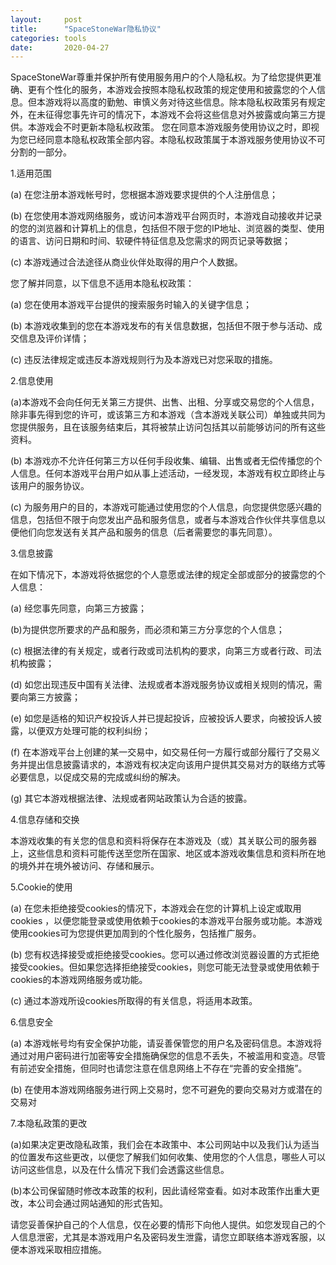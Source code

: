 ```yaml
---
layout:     post
title:      "SpaceStoneWar隐私协议"
categories: tools
date:       2020-04-27
---
```



SpaceStoneWar尊重并保护所有使用服务用户的个人隐私权。为了给您提供更准确、更有个性化的服务，本游戏会按照本隐私权政策的规定使用和披露您的个人信息。但本游戏将以高度的勤勉、审慎义务对待这些信息。除本隐私权政策另有规定外，在未征得您事先许可的情况下，本游戏不会将这些信息对外披露或向第三方提供。本游戏会不时更新本隐私权政策。 您在同意本游戏服务使用协议之时，即视为您已经同意本隐私权政策全部内容。本隐私权政策属于本游戏服务使用协议不可分割的一部分。

1.适用范围

(a) 在您注册本游戏帐号时，您根据本游戏要求提供的个人注册信息；

(b) 在您使用本游戏网络服务，或访问本游戏平台网页时，本游戏自动接收并记录的您的浏览器和计算机上的信息，包括但不限于您的IP地址、浏览器的类型、使用的语言、访问日期和时间、软硬件特征信息及您需求的网页记录等数据；

(c) 本游戏通过合法途径从商业伙伴处取得的用户个人数据。

您了解并同意，以下信息不适用本隐私权政策：

(a) 您在使用本游戏平台提供的搜索服务时输入的关键字信息；

(b) 本游戏收集到的您在本游戏发布的有关信息数据，包括但不限于参与活动、成交信息及评价详情；

(c) 违反法律规定或违反本游戏规则行为及本游戏已对您采取的措施。

2.信息使用

(a)本游戏不会向任何无关第三方提供、出售、出租、分享或交易您的个人信息，除非事先得到您的许可，或该第三方和本游戏（含本游戏关联公司）单独或共同为您提供服务，且在该服务结束后，其将被禁止访问包括其以前能够访问的所有这些资料。

(b) 本游戏亦不允许任何第三方以任何手段收集、编辑、出售或者无偿传播您的个人信息。任何本游戏平台用户如从事上述活动，一经发现，本游戏有权立即终止与该用户的服务协议。

(c) 为服务用户的目的，本游戏可能通过使用您的个人信息，向您提供您感兴趣的信息，包括但不限于向您发出产品和服务信息，或者与本游戏合作伙伴共享信息以便他们向您发送有关其产品和服务的信息（后者需要您的事先同意）。

3.信息披露

在如下情况下，本游戏将依据您的个人意愿或法律的规定全部或部分的披露您的个人信息：

(a) 经您事先同意，向第三方披露；

(b)为提供您所要求的产品和服务，而必须和第三方分享您的个人信息；

(c) 根据法律的有关规定，或者行政或司法机构的要求，向第三方或者行政、司法机构披露；

(d) 如您出现违反中国有关法律、法规或者本游戏服务协议或相关规则的情况，需要向第三方披露；

(e) 如您是适格的知识产权投诉人并已提起投诉，应被投诉人要求，向被投诉人披露，以便双方处理可能的权利纠纷；

(f) 在本游戏平台上创建的某一交易中，如交易任何一方履行或部分履行了交易义务并提出信息披露请求的，本游戏有权决定向该用户提供其交易对方的联络方式等必要信息，以促成交易的完成或纠纷的解决。

(g) 其它本游戏根据法律、法规或者网站政策认为合适的披露。

4.信息存储和交换

本游戏收集的有关您的信息和资料将保存在本游戏及（或）其关联公司的服务器上，这些信息和资料可能传送至您所在国家、地区或本游戏收集信息和资料所在地的境外并在境外被访问、存储和展示。

5.Cookie的使用

(a) 在您未拒绝接受cookies的情况下，本游戏会在您的计算机上设定或取用cookies ，以便您能登录或使用依赖于cookies的本游戏平台服务或功能。本游戏使用cookies可为您提供更加周到的个性化服务，包括推广服务。

(b) 您有权选择接受或拒绝接受cookies。您可以通过修改浏览器设置的方式拒绝接受cookies。但如果您选择拒绝接受cookies，则您可能无法登录或使用依赖于cookies的本游戏网络服务或功能。

(c) 通过本游戏所设cookies所取得的有关信息，将适用本政策。

6.信息安全

(a) 本游戏帐号均有安全保护功能，请妥善保管您的用户名及密码信息。本游戏将通过对用户密码进行加密等安全措施确保您的信息不丢失，不被滥用和变造。尽管有前述安全措施，但同时也请您注意在信息网络上不存在“完善的安全措施”。

(b) 在使用本游戏网络服务进行网上交易时，您不可避免的要向交易对方或潜在的交易对

7.本隐私政策的更改

(a)如果决定更改隐私政策，我们会在本政策中、本公司网站中以及我们认为适当的位置发布这些更改，以便您了解我们如何收集、使用您的个人信息，哪些人可以访问这些信息，以及在什么情况下我们会透露这些信息。

(b)本公司保留随时修改本政策的权利，因此请经常查看。如对本政策作出重大更改，本公司会通过网站通知的形式告知。

请您妥善保护自己的个人信息，仅在必要的情形下向他人提供。如您发现自己的个人信息泄密，尤其是本游戏用户名及密码发生泄露，请您立即联络本游戏客服，以便本游戏采取相应措施。